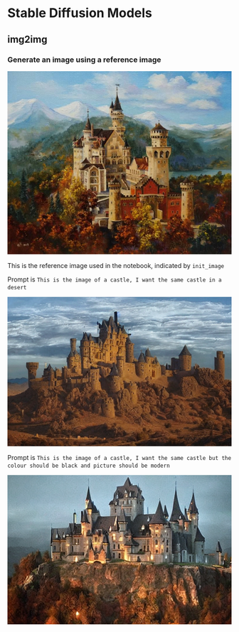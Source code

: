 # Stable Diffusion Models

## img2img
### Generate an image using a reference image
![The reference Image](https://github.com/anvichip/stable-diffusion-models/blob/main/img2img/4a03b886e588620dccd4bc87dc126223.jpg)

This is the reference image used in the notebook, indicated by ```init_image```


Prompt is ```This is the image of a castle, I want the same castle in a desert```

![Generated](https://github.com/anvichip/stable-diffusion-models/blob/main/img2img/generated.png)

Prompt is ```This is the image of a castle, I want the same castle but the colour should be black and picture should be modern```

![Generated - 1](https://github.com/anvichip/stable-diffusion-models/blob/main/img2img/generated-1.png)


